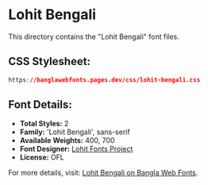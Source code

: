 # Lohit Bengali

This directory contains the "Lohit Bengali" font files.

## CSS Stylesheet:
```css
https://banglawebfonts.pages.dev/css/lohit-bengali.css
```

## Font Details:
- **Total Styles:** 2
- **Family:** 'Lohit Bengali', sans-serif
- **Available Weights:** 400, 700
- **Font Designer:** [Lohit Fonts Project](https://pagure.io/lohit)
- **License:** OFL

For more details, visit: [Lohit Bengali on Bangla Web Fonts](https://banglawebfonts.pages.dev/lohit-bengali/#about).